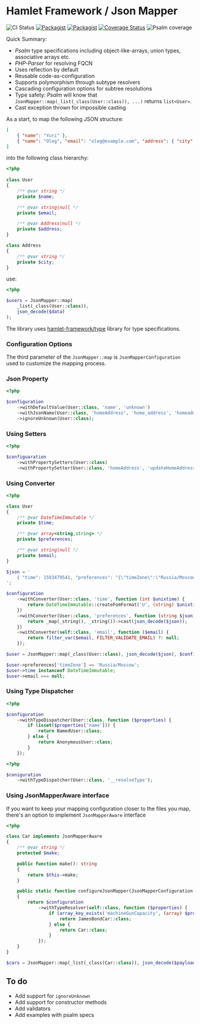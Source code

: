 # Hamlet Framework / Json Mapper

![CI Status](https://github.com/hamlet-framework/type/workflows/CI/badge.svg?branch=master&event=push)
[![Packagist](https://img.shields.io/packagist/v/hamlet-framework/json-mapper.svg)](https://packagist.org/packages/hamlet-framework/json-mapper)
[![Packagist](https://img.shields.io/packagist/dt/hamlet-framework/json-mapper.svg)](https://packagist.org/packages/hamlet-framework/json-mapper)
[![Coverage Status](https://coveralls.io/repos/github/hamlet-framework/json-mapper/badge.svg?branch=master)](https://coveralls.io/github/hamlet-framework/json-mapper?branch=master)
![Psalm coverage](https://shepherd.dev/github/hamlet-framework/json-mapper/coverage.svg?)

Quick Summary:

* _Psalm_ type specifications including object-like-arrays, union types, associative arrays etc.
* _PHP-Parser_ for resolving FQCN
* Uses reflection by default
* Reusable code-as-configuration
* Supports polymorphism through subtype resolvers 
* Cascading configuration options for subtree resolutions
* Type safety: _Psalm_ will know that `JsonMapper::map(_list(_class(User::class)), ...)` returns `list<User>`.
* Cast exception thrown for impossible casting

As a start, to map the following JSON structure:

```json
[
    { "name": "Yuri" },
    { "name": "Oleg", "email": "oleg@example.com", "address": { "city": "Vologda" } }
]
```

into the following class hierarchy:

```php
<?php
 
class User
{
    /** @var string */
    private $name;

    /** @var string|null */
    private $email;

    /** @var Address|null */
    private $address;
}

class Address 
{
    /** @var string */
    private $city;
}
```

use:

```php
<?php

$users = JsonMapper::map(
    _list(_class(User::class)), 
    json_decode($data)
);
```

The library uses [hamlet-framework/type](https://github.com/hamlet-framework/type) library for type specifications.

### Configuration Options

The third parameter of the `JsonMapper::map` is `JsonMapperConfiguration` used to customize the mapping process.

### Json Property

```php
<?php

$configuration
    ->withDefaultValue(User::class, 'name', 'unknown')
    ->withJsonName(User::class, 'homeAddress', 'home_address', 'homeaddress')
    ->ignoreUnknown(User::class);
```

### Using Setters

```php
<?php

$configuaration
    ->withPropertySetters(User::class)
    ->withPropertySetter(User::class, 'homeAddress', 'updateHomeAddress');
```

### Using Converter

```php
<?php

class User 
{
    /** @var DateTimeImmutable */
    private $time;

    /** @var array<string,string> */
    private $preferences;

    /** @var string|null */
    private $email;
}

$json = '
    { "time": 1593479541, "preferences": "{\"timeZone\":\"Russia/Moscow\"}", "email": "_.oO000_" }
';

$configuration
    ->withConverter(User::class, 'time', function (int $unixtime) {
        return DateTimeImmutable::createFomFormat('U', (string) $unixtime);
    })
    ->withConverter(User::class, 'preferences', function (string $json) {
        return _map(_string(), _string())->cast(json_decode($json)); 
    })
    ->withConverter(self::class, 'email', function ($email) {
        return filter_var($email, FILTER_VALIDATE_EMAIL) ?: null;
    });

$user = JsonMapper::map(_class(User::class), json_decode($json), $configuration);

$user->preferences['timeZone'] == 'Russia/Moscow';
$user->time instanceof DateTimeImmutable;
$user->email === null;
```

### Using Type Dispatcher 

```php
<?php

$configuration
    ->withTypeDispatcher(User::class, function ($properties) {
        if (isset($properties['name'])) {
            return NamedUser::class;
        } else {
            return AnonymousUser::class;
        }
    });
```

```php
<?php

$coniguration
    ->withTypeDispatcher(User::class, '__resolveType');
```

### Using JsonMapperAware interface

If you want to keep your mapping configuration closer to the files you map, there's an option to implement `JsonMapperAware` interface

```php
<?php

class Car implements JsonMapperAware
{
    /** @var string */
    protected $make;

    public function make(): string
    {
        return $this->make;
    }

    public static function configureJsonMapper(JsonMapperConfiguration $configuration): JsonMapperConfiguration
    {
        return $configuration
            ->withTypeResolver(self::class, function ($properties) {
                if (array_key_exists('machineGunCapacity', (array) $properties)) {
                    return JamesBondCar::class;
                } else {
                    return Car::class;
                }
            });
    }
}

$cars = JsonMapper::map(_list(_class(Car::class)), json_decode($payload));
```

## To do

- Add support for `ignoreUnknown`
- Add support for constructor methods
- Add validators
- Add examples with psalm specs

